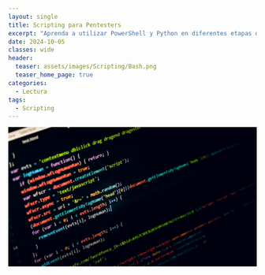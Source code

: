 ```yaml
---
layout: single
title: Scripting para Pentesters
excerpt: "Aprenda a utilizar PowerShell y Python en diferentes etapas de una prueba de penetración y lleve sus conocimientos de pentesting al siguiente nivel."
date: 2024-10-05
classes: wide
header:
  teaser: assets/images/Scripting/Bash.png
  teaser_home_page: true
categories:
  - Lectura
tags:
  - Scripting
---
```


![Portada](assets/images/Scripting/Portada.jpg)


